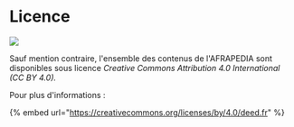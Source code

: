 # Licence

![](.gitbook/assets/licence\_creative\_commons\_by.png)

Sauf mention contraire, l'ensemble des contenus de l'AFRAPEDIA sont disponibles sous licence _Creative Commons Attribution 4.0 International (CC BY 4.0)._

Pour plus d'informations :

{% embed url="https://creativecommons.org/licenses/by/4.0/deed.fr" %}
